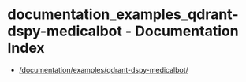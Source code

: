 # documentation_examples_qdrant-dspy-medicalbot - Documentation Index

- [/documentation/examples/qdrant-dspy-medicalbot/](./_documentation_examples_qdrant-dspy-medicalbot_.md)
